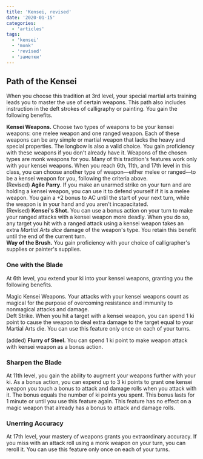 ```yaml
---
title: 'Kensei, revised'
date: '2020-01-15'
categories:
  - 'articles'
tags:
  - 'kensei'
  - 'monk'
  - 'revised'
  - 'заметки'
---
```


## Path of the Kensei

When you choose this tradition at 3rd level, your special martial arts training leads you to master the use of certain weapons. This path also includes instruction in the deft strokes of calligraphy or painting. You gain the following benefits.

**Kensei Weapons.** Choose two types of weapons to be your kensei weapons: one melee weapon and one ranged weapon. Each of these weapons can be any simple or martial weapon that lacks the heavy and special properties. The longbow is also a valid choice. You gain proficiency with these weapons if you don't already have it. Weapons of the chosen types are monk weapons for you. Many of this tradition's features work only with your kensei weapons. When you reach 6th, 11th, and 17th level in this class, you can choose another type of weapon—either melee or ranged—to be a kensei weapon for you, following the criteria above.  
(Revised) **Agile Parry**. If you make an unarmed strike on your turn and are holding a kensei weapon, you can use it to defend yourself if it is a melee weapon. You gain a +2 bonus to AC until the start of your next turn, while the weapon is in your hand and you aren't incapacitated.  
(Revised) **Kensei's Shot.** You can use a bonus action on your turn to make your ranged attacks with a kensei weapon more deadly. When you do so, any target you hit with a ranged attack using a kensei weapon takes an extra _Martial Arts dice_ damage of the weapon's type. You retain this benefit until the end of the current turn.  
**Way of the Brush.** You gain proficiency with your choice of calligrapher's supplies or painter's supplies.

### One with the Blade

At 6th level, you extend your ki into your kensei weapons, granting you the following benefits.

Magic Kensei Weapons. Your attacks with your kensei weapons count as magical for the purpose of overcoming resistance and immunity to nonmagical attacks and damage.  
Deft Strike. When you hit a target with a kensei weapon, you can spend 1 ki point to cause the weapon to deal extra damage to the target equal to your Martial Arts die. You can use this feature only once on each of your turns.

(added) **Flurry of Steel.** You can spend 1 ki point to make weapon attack with kensei weapon as a bonus action.

### Sharpen the Blade

At 11th level, you gain the ability to augment your weapons further with your ki. As a bonus action, you can expend up to 3 ki points to grant one kensei weapon you touch a bonus to attack and damage rolls when you attack with it. The bonus equals the number of ki points you spent. This bonus lasts for 1 minute or until you use this feature again. This feature has no effect on a magic weapon that already has a bonus to attack and damage rolls.

### Unerring Accuracy

At 17th level, your mastery of weapons grants you extraordinary accuracy. If you miss with an attack roll using a monk weapon on your turn, you can reroll it. You can use this feature only once on each of your turns.
